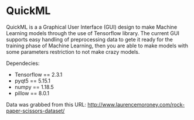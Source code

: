 # QuickML

QuickML is a a Graphical User Interface (GUI) design to make Machine Learning models through the use of Tensorflow library. The current GUI supports easy handling of preprocessing data to gete it ready for the training phase of Machine Learning, then you are able to make models with some parameters restriction to not make crazy models.

Dependecies:
* Tensorflow == 2.3.1 <br>
* pyqt5 == 5.15.1 <br>
* numpy == 1.18.5 <br>
* pillow == 8.0.1

Data was grabbed from this URL:
http://www.laurencemoroney.com/rock-paper-scissors-dataset/
